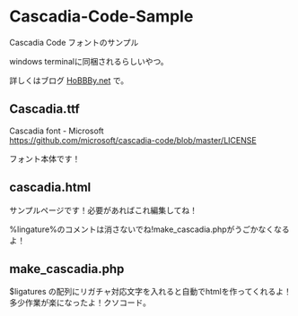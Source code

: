 # Cascadia-Code-Sample
Cascadia Code フォントのサンプル

windows terminalに同梱されるらしいやつ。

詳しくはブログ [HoBBBy.net](https://wwwhobbby.net) で。

## Cascadia.ttf

Cascadia font - Microsoft  
https://github.com/microsoft/cascadia-code/blob/master/LICENSE

フォント本体です！

## cascadia.html

サンプルページです！必要があればこれ編集してね！

%lingature%のコメントは消さないでね!make_cascadia.phpがうごかなくなるよ！

## make_cascadia.php

$ligatures の配列にリガチャ対応文字を入れると自動でhtmlを作ってくれるよ！多少作業が楽になったよ！クソコード。

